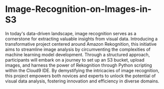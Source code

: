 # Image-Recognition-on-Images-in-S3
In today's data-driven landscape, image recognition serves as a cornerstone for extracting valuable insights from visual data. Introducing a transformative project centered around Amazon Rekognition, this initiative aims to streamline image analysis by circumventing the complexities of machine learning model development. Through a structured approach, participants will embark on a journey to set up an S3 bucket, upload images, and harness the power of Rekognition through Python scripting within the Cloud9 IDE. By demystifying the intricacies of image recognition, this project empowers both novices and experts to unlock the potential of visual data analysis, fostering innovation and efficiency in diverse domains.
